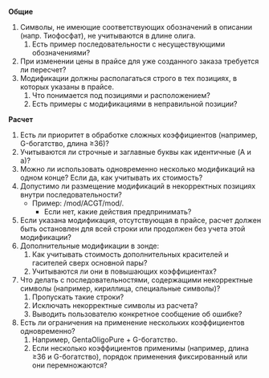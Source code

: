 **Общие**
1. Символы, не имеющие соответствующих обозначений в описании (напр. Тиофосфат), не учитываются в длине олига.
	1. Есть пример последовательности с несуществующими обозначениями?
2. При изменении цены в прайсе для уже созданного заказа требуется ли пересчет?
3. Модификации должны располагаться строго в тех позициях, в которых указаны в прайсе.
	1. Что понимается под позициями и расположением? 
	2. Есть примеры с модификациями в неправильной позиции?

**Расчет**
1. Есть ли приоритет в обработке сложных коэффициентов (например, G-богатство, длина ≥36)?
2. Учитываются ли строчные и заглавные буквы как идентичные (A и a)?
3. Можно ли использовать одновременно несколько модификаций на одном конце? Если да, как учитывать их стоимость?
4. Допустимо ли размещение модификаций в некорректных позициях внутри последовательности?
	- Пример: /mod/ACGT/mod/.
		- Если нет, какие действия предпринимать?
5. Если указана модификация, отсутствующая в прайсе, расчет должен быть остановлен для всей строки или продолжен без учета этой модификации?
6. Дополнительные модификации в зонде:
	1. Как учитывать стоимость дополнительных красителей и гасителей сверх основной пары?
	2. Учитываются ли они в повышающих коэффициентах?
7. Что делать с последовательностями, содержащими некорректные символы (например, кириллица, специальные символы)?
	1. Пропускать такие строки?
	2. Исключать некорректные символы из расчета?
	3. Выводить пользователю конкретное сообщение об ошибке?
8. Есть ли ограничения на применение нескольких коэффициентов одновременно?
	1. Например, GentaOligoPure + G-богатство.
	2. Если несколько коэффициентов применимы (например, длина ≥36 и G-богатство), порядок применения фиксированный или они перемножаются?
